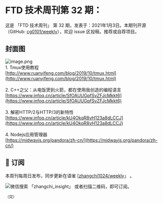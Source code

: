 # FTD 技术周刊第 32 期：
这是 「FTD 技术周刊」 第 32 期，发表于：2021年1月3日。本期刊开源（GitHub: [cg0101/weekly](https://github.com/cg0101/weekly)），欢迎 issue 区投稿，推荐或自荐项目。
## 封面图


![image.png](https://cdn.nlark.com/yuque/0/2020/png/132503/1605582594016-4d1ee3b9-08ff-4f75-b654-35b8b88d699f.png#height=720&id=ceyjm&margin=%5Bobject%20Object%5D&name=image.png&originHeight=720&originWidth=1080&originalType=binary&size=1129850&status=done&style=none&width=1080)<br />1. Tmux使用教程<br />[http://www.ruanyifeng.com/blog/2019/10/tmux.html](http://www.ruanyifeng.com/blog/2019/10/tmux.html)<br />
<br />2. C++之父：从电饭煲到火箭，都在使用我创造的编程语言<br />[https://www.infoq.cn/article/SfOAUUGpfSvZFJcMkkt6](https://www.infoq.cn/article/SfOAUUGpfSvZFJcMkkt6)<br />
<br />3. 解密HTTP/2与HTTP/3的新特性<br />[https://www.infoq.cn/article/kU4OkqR8vH123a8dLCCJ](https://www.infoq.cn/article/kU4OkqR8vH123a8dLCCJ)<br />
<br />4. Nodejs应用管理器<br />[https://midwayjs.org/pandora/zh-cn/](https://midwayjs.org/pandora/zh-cn/)



## 📅 订阅
本周刊每周日发布，同步更新在语雀 [[zhangchi1024/weekly](https://www.yuque.com/zhangchi1024/weekly)」 。


微信搜索 「zhangchi_insight」 或者扫描二维码，即可订阅。
    <img src="https://cdn.nlark.com/yuque/0/2021/jpeg/132503/1640750963398-e8538e9e-6b96-46f7-abff-c93b56bdd377.jpeg?x-oss-process=image%2Fwatermark%2Ctype_d3F5LW1pY3JvaGVp%2Csize_36%2Ctext_5byg6amw%2Ccolor_FFFFFF%2Cshadow_50%2Ct_80%2Cg_se%2Cx_10%2Cy_10%2Fresize%2Cw_426%2Climit_0" style="float:left">
    
    （完）
